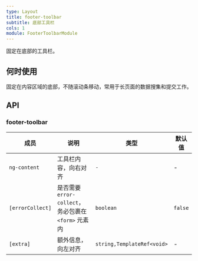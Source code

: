 ```yaml
---
type: Layout
title: footer-toolbar
subtitle: 底部工具栏
cols: 1
module: FooterToolbarModule
---
```


固定在底部的工具栏。

## 何时使用

固定在内容区域的底部，不随滚动条移动，常用于长页面的数据搜集和提交工作。

## API

### footer-toolbar

| 成员 | 说明 | 类型 | 默认值 |
|----|----|----|-----|
| `ng-content` | 工具栏内容，向右对齐 | `-` | - |
| `[errorCollect]` | 是否需要 `error-collect`，务必包裹在 `<form>` 元素内 | `boolean` | `false` |
| `[extra]` | 额外信息，向左对齐 | `string,TemplateRef<void>` | - |
